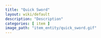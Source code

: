 ```yaml
---
title: "Quick Sword"
layout: wiki/default
description: "Description"
categories: [ item ]
image_path: "item_entity/quick_sword.gif"
---
```

